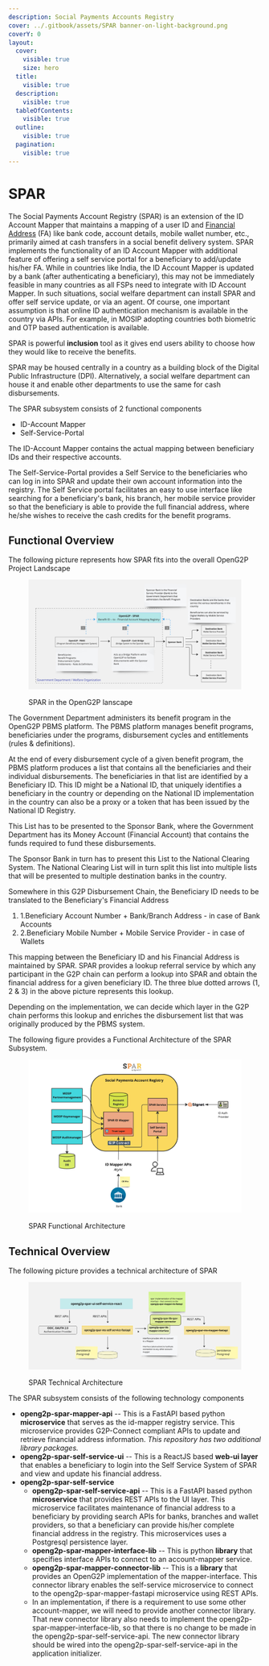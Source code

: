 ```yaml
---
description: Social Payments Accounts Registry
cover: ../.gitbook/assets/SPAR banner-on-light-background.png
coverY: 0
layout:
  cover:
    visible: true
    size: hero
  title:
    visible: true
  description:
    visible: true
  tableOfContents:
    visible: true
  outline:
    visible: true
  pagination:
    visible: true
---
```


# SPAR

The Social Payments Account Registry (SPAR) is an extension of the ID Account Mapper that maintains a mapping of a user ID and [Financial Address](https://docs.cdpi.dev/technical-notes/digital-payment-networks/financial-address) (FA) like bank code, account details, mobile wallet number, etc., primarily aimed at cash transfers in a social benefit delivery system. SPAR implements the functionality of an ID Account Mapper with additional feature of offering a self service portal for a beneficiary to add/update his/her FA. While in countries like India, the ID Account Mapper is updated by a bank (after authenticating a beneficiary), this may not be  immediately feasible in many countries as all FSPs need to integrate with ID Account Mapper. In such situations, social welfare department can install SPAR and offer self service update, or via an agent. Of course, one important assumption is that online ID authentication mechanism is available in the country via APIs. For example, in MOSIP adopting countries both biometric and OTP based authentication is available.&#x20;

SPAR is powerful **inclusion** tool as it gives end users ability to choose how they would like to receive the benefits. &#x20;

SPAR may be housed centrally in a country as a building block of the Digital Public Infrastructure (DPI). Alternatively, a social welfare department can house it and enable other departments to use the same for cash disbursements.

The SPAR subsystem consists of 2 functional components

* ID-Account Mapper
* Self-Service-Portal

The ID-Account Mapper contains the actual mapping between beneficiary IDs and their respective accounts.

The Self-Service-Portal provides a Self Service to the beneficiaries who can log in into SPAR and update their own account information into the registry. The Self Service portal facilitates an easy to use interface like searching for a beneficiary's bank, his branch, her mobile service provider so that the beneficiary is able to provide the full financial address, where he/she wishes to receive the cash credits for the benefit programs.

## Functional Overview

The following picture represents how SPAR fits into the overall OpenG2P Project Landscape

<figure><img src="../.gitbook/assets/Gitbook-SPAR-Landscape.jpg" alt=""><figcaption><p>SPAR in the OpenG2P lanscape</p></figcaption></figure>

The Government Department administers its benefit program in the OpenG2P PBMS platform. The PBMS platform manages benefit programs, beneficiaries under the programs, disbursement cycles and entitlements (rules & definitions).

At the end of every disbursement cycle of a given benefit program, the PBMS platform produces a list that contains all the beneficiaries and their individual disbursements. The beneficiaries in that list are identified by a Beneficiary ID. This ID might be a National ID, that uniquely identifies a beneficiary in the country or depending on the National ID implementation in the country can also be a proxy or a token that has been issued by the National ID Registry.

This List has to be presented to the Sponsor Bank, where the Government Department has its Money Account (Financial Account) that contains the funds required to fund these disbursements.

The Sponsor Bank in turn has to present this List to the National Clearing System. The National Clearing List will in turn split this list into multiple lists that will be presented to multiple destination banks in the country.

Somewhere in this G2P Disbursement Chain, the Beneficiary ID needs to be translated to the Beneficiary's Financial Address

1. 1.Beneficiary Account Number + Bank/Branch Address - in case of Bank Accounts
2. 2.Beneficiary Mobile Number + Mobile Service Provider - in case of Wallets

This mapping between the Beneficiary ID and his Financial Address is maintained by SPAR. SPAR provides a lookup referral service by which any participant in the G2P chain can perform a lookup into SPAR and obtain the financial address for a given beneficiary ID. The three blue dotted arrows (1, 2 & 3) in the above picture represents this lookup.

Depending on the implementation, we can decide which layer in the G2P chain performs this lookup and enriches the disbursement list that was originally produced by the PBMS  system.

The following figure provides a Functional Architecture of the SPAR Subsystem.

<figure><img src="../.gitbook/assets/Gitbook-SPAR-Functional-Architecture.jpg" alt=""><figcaption><p>SPAR Functional Architecture</p></figcaption></figure>

## Technical Overview

The following picture provides a technical architecture of SPAR

<figure><img src="../.gitbook/assets/Gitbook-SPAR-Technical-Architecture.jpg" alt=""><figcaption><p>SPAR Technical Architecture</p></figcaption></figure>

The SPAR subsystem consists of the following technology components

* **openg2p-spar-mapper-api** -- This is a FastAPI based python **microservice** that serves as the id-mapper registry service. This microservice provides G2P-Connect compliant APIs to update and retrieve financial address information. _This repository has two additional library packages._
* **openg2p-spar-self-service-ui** -- This is a ReactJS based **web-ui layer** that enables a beneficiary to login into the Self Service System of SPAR and view and update his financial address.
* **openg2p-spar-self-service**
  * **openg2p-spar-self-service-api** -- This is a FastAPI based python **microservice** that provides REST APIs to the UI layer. This microservice facilitates maintenance of financial address to a beneficiary by providing search APIs for banks, branches and wallet providers, so that a beneficiary can provide his/her complete financial address in the registry. This microservices uses a Postgresql persistence layer.
  * **openg2p-spar-mapper-interface-lib** -- This is python **library** that specifies interface APIs to connect to an account-mapper service.
  * **openg2p-spar-mapper-connector-lib** -- This is a **library** that provides an OpenG2P implementation of the mapper-interface. This connector library enables the self-service microservice to connect to the openg2p-spar-mapper-fastapi microservice using REST APIs.&#x20;
  * In an implementation, if there is a requirement to use some other account-mapper, we will need to provide another connector library. That new connector library also needs to implement the openg2p-spar-mapper-interface-lib, so that there is no change to be made in the openg2p-spar-self-service-api. The new connector library should be wired into the openg2p-spar-self-service-api in the application initializer.

